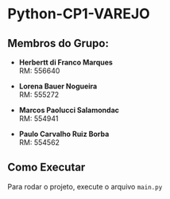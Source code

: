 # Python-CP1-VAREJO

## Membros do Grupo:

- **Herbertt di Franco Marques**  
  RM: 556640

- **Lorena Bauer Nogueira**  
  RM: 555272

- **Marcos Paolucci Salamondac**  
  RM: 554941

- **Paulo Carvalho Ruiz Borba**  
  RM: 554562

## Como Executar

Para rodar o projeto, execute o arquivo `main.py`

